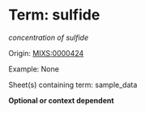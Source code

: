 # Term: sulfide

*concentration of sulfide*

Origin: [MIXS:0000424](https://w3id.org/mixs/0000424)

Example: None

Sheet(s) containing term: sample_data

**Optional or context dependent**